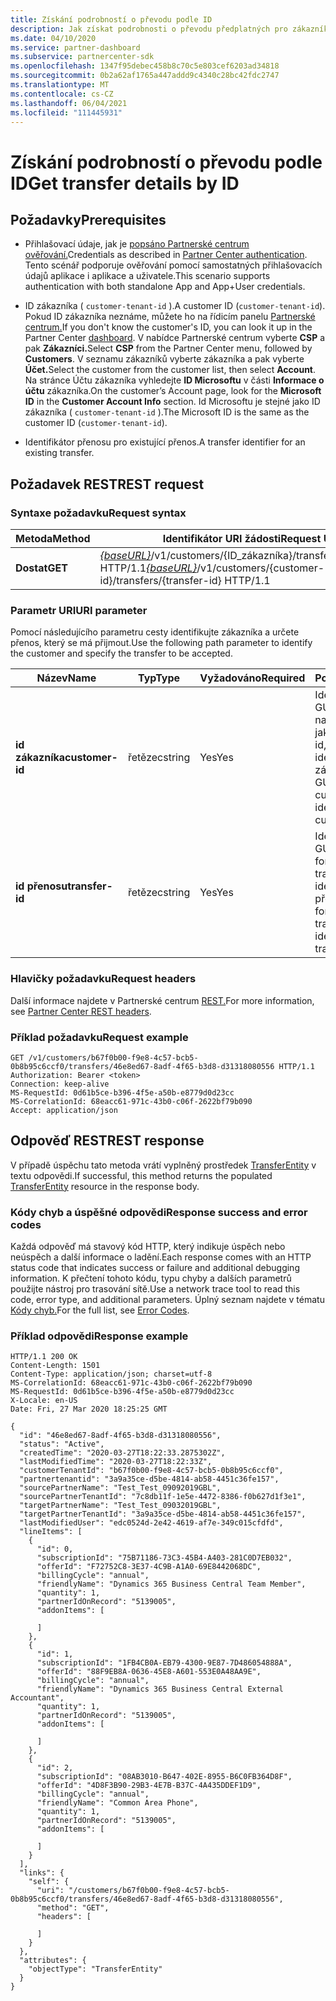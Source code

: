 ```yaml
---
title: Získání podrobností o převodu podle ID
description: Jak získat podrobnosti o převodu předplatných pro zákazníka
ms.date: 04/10/2020
ms.service: partner-dashboard
ms.subservice: partnercenter-sdk
ms.openlocfilehash: 1347f95debec458b8c70c5e803cef6203ad34818
ms.sourcegitcommit: 0b2a62af1765a447addd9c4340c28bc42fdc2747
ms.translationtype: MT
ms.contentlocale: cs-CZ
ms.lasthandoff: 06/04/2021
ms.locfileid: "111445931"
---
```

# <a name="get-transfer-details-by-id"></a><span data-ttu-id="84309-103">Získání podrobností o převodu podle ID</span><span class="sxs-lookup"><span data-stu-id="84309-103">Get transfer details by ID</span></span>

## <a name="prerequisites"></a><span data-ttu-id="84309-104">Požadavky</span><span class="sxs-lookup"><span data-stu-id="84309-104">Prerequisites</span></span>

- <span data-ttu-id="84309-105">Přihlašovací údaje, jak je [popsáno Partnerské centrum ověřování.](partner-center-authentication.md)</span><span class="sxs-lookup"><span data-stu-id="84309-105">Credentials as described in [Partner Center authentication](partner-center-authentication.md).</span></span> <span data-ttu-id="84309-106">Tento scénář podporuje ověřování pomocí samostatných přihlašovacích údajů aplikace i aplikace a uživatele.</span><span class="sxs-lookup"><span data-stu-id="84309-106">This scenario supports authentication with both standalone App and App+User credentials.</span></span>

- <span data-ttu-id="84309-107">ID zákazníka ( `customer-tenant-id` ).</span><span class="sxs-lookup"><span data-stu-id="84309-107">A customer ID (`customer-tenant-id`).</span></span> <span data-ttu-id="84309-108">Pokud ID zákazníka neznáme, můžete ho na řídicím panelu [Partnerské centrum.](https://partner.microsoft.com/dashboard)</span><span class="sxs-lookup"><span data-stu-id="84309-108">If you don't know the customer's ID, you can look it up in the Partner Center [dashboard](https://partner.microsoft.com/dashboard).</span></span> <span data-ttu-id="84309-109">V nabídce Partnerské centrum vyberte **CSP** a pak **Zákazníci.**</span><span class="sxs-lookup"><span data-stu-id="84309-109">Select **CSP** from the Partner Center menu, followed by **Customers**.</span></span> <span data-ttu-id="84309-110">V seznamu zákazníků vyberte zákazníka a pak vyberte **Účet.**</span><span class="sxs-lookup"><span data-stu-id="84309-110">Select the customer from the customer list, then select **Account**.</span></span> <span data-ttu-id="84309-111">Na stránce Účtu zákazníka vyhledejte **ID Microsoftu** v části **Informace o účtu** zákazníka.</span><span class="sxs-lookup"><span data-stu-id="84309-111">On the customer’s Account page, look for the **Microsoft ID** in the **Customer Account Info** section.</span></span> <span data-ttu-id="84309-112">Id Microsoftu je stejné jako ID zákazníka ( `customer-tenant-id` ).</span><span class="sxs-lookup"><span data-stu-id="84309-112">The Microsoft ID is the same as the customer ID  (`customer-tenant-id`).</span></span>

- <span data-ttu-id="84309-113">Identifikátor přenosu pro existující přenos.</span><span class="sxs-lookup"><span data-stu-id="84309-113">A transfer identifier for an existing transfer.</span></span>

## <a name="rest-request"></a><span data-ttu-id="84309-114">Požadavek REST</span><span class="sxs-lookup"><span data-stu-id="84309-114">REST request</span></span>

### <a name="request-syntax"></a><span data-ttu-id="84309-115">Syntaxe požadavku</span><span class="sxs-lookup"><span data-stu-id="84309-115">Request syntax</span></span>

| <span data-ttu-id="84309-116">Metoda</span><span class="sxs-lookup"><span data-stu-id="84309-116">Method</span></span>   | <span data-ttu-id="84309-117">Identifikátor URI žádosti</span><span class="sxs-lookup"><span data-stu-id="84309-117">Request URI</span></span>                                                                                                 |
|----------|-------------------------------------------------------------------------------------------------------------|
| <span data-ttu-id="84309-118">**Dostat**</span><span class="sxs-lookup"><span data-stu-id="84309-118">**GET**</span></span> | <span data-ttu-id="84309-119">[*{baseURL}*](partner-center-rest-urls.md)/v1/customers/{ID_zákazníka}/transfers/{ID_přenosu} HTTP/1.1</span><span class="sxs-lookup"><span data-stu-id="84309-119">[*{baseURL}*](partner-center-rest-urls.md)/v1/customers/{customer-id}/transfers/{transfer-id} HTTP/1.1</span></span>                    |

### <a name="uri-parameter"></a><span data-ttu-id="84309-120">Parametr URI</span><span class="sxs-lookup"><span data-stu-id="84309-120">URI parameter</span></span>

<span data-ttu-id="84309-121">Pomocí následujícího parametru cesty identifikujte zákazníka a určete přenos, který se má přijmout.</span><span class="sxs-lookup"><span data-stu-id="84309-121">Use the following path parameter to identify the customer and specify the transfer to be accepted.</span></span>

| <span data-ttu-id="84309-122">Název</span><span class="sxs-lookup"><span data-stu-id="84309-122">Name</span></span>            | <span data-ttu-id="84309-123">Typ</span><span class="sxs-lookup"><span data-stu-id="84309-123">Type</span></span>     | <span data-ttu-id="84309-124">Vyžadováno</span><span class="sxs-lookup"><span data-stu-id="84309-124">Required</span></span> | <span data-ttu-id="84309-125">Popis</span><span class="sxs-lookup"><span data-stu-id="84309-125">Description</span></span>                                                            |
|-----------------|----------|----------|------------------------------------------------------------------------|
| <span data-ttu-id="84309-126">**id zákazníka**</span><span class="sxs-lookup"><span data-stu-id="84309-126">**customer-id**</span></span> | <span data-ttu-id="84309-127">řetězec</span><span class="sxs-lookup"><span data-stu-id="84309-127">string</span></span>   | <span data-ttu-id="84309-128">Yes</span><span class="sxs-lookup"><span data-stu-id="84309-128">Yes</span></span>      | <span data-ttu-id="84309-129">Identifikátor GUID naformátovaný jako customer-id, který identifikuje zákazníka.</span><span class="sxs-lookup"><span data-stu-id="84309-129">A GUID formatted customer-id that identifies the customer.</span></span>             |
| <span data-ttu-id="84309-130">**id přenosu**</span><span class="sxs-lookup"><span data-stu-id="84309-130">**transfer-id**</span></span> | <span data-ttu-id="84309-131">řetězec</span><span class="sxs-lookup"><span data-stu-id="84309-131">string</span></span>   | <span data-ttu-id="84309-132">Yes</span><span class="sxs-lookup"><span data-stu-id="84309-132">Yes</span></span>      | <span data-ttu-id="84309-133">Identifikátor GUID formátovaný jako transfer-id, který identifikuje přenos.</span><span class="sxs-lookup"><span data-stu-id="84309-133">A GUID formatted transfer-id that identifies the transfer.</span></span>             |

### <a name="request-headers"></a><span data-ttu-id="84309-134">Hlavičky požadavku</span><span class="sxs-lookup"><span data-stu-id="84309-134">Request headers</span></span>

<span data-ttu-id="84309-135">Další informace najdete v Partnerské centrum [REST.](headers.md)</span><span class="sxs-lookup"><span data-stu-id="84309-135">For more information, see [Partner Center REST headers](headers.md).</span></span>

### <a name="request-example"></a><span data-ttu-id="84309-136">Příklad požadavku</span><span class="sxs-lookup"><span data-stu-id="84309-136">Request example</span></span>

```http
GET /v1/customers/b67f0b00-f9e8-4c57-bcb5-0b8b95c6ccf0/transfers/46e8ed67-8adf-4f65-b3d8-d31318080556 HTTP/1.1
Authorization: Bearer <token>
Connection: keep-alive
MS-RequestId: 0d61b5ce-b396-4f5e-a50b-e8779d0d23cc
MS-CorrelationId: 68eacc61-971c-43b0-c06f-2622bf79b090
Accept: application/json
```

## <a name="rest-response"></a><span data-ttu-id="84309-137">Odpověď REST</span><span class="sxs-lookup"><span data-stu-id="84309-137">REST response</span></span>

<span data-ttu-id="84309-138">V případě úspěchu tato metoda vrátí vyplněný prostředek [TransferEntity](transfer-entity-resources.md) v textu odpovědi.</span><span class="sxs-lookup"><span data-stu-id="84309-138">If successful, this method returns the populated [TransferEntity](transfer-entity-resources.md) resource in the response body.</span></span>

### <a name="response-success-and-error-codes"></a><span data-ttu-id="84309-139">Kódy chyb a úspěšné odpovědi</span><span class="sxs-lookup"><span data-stu-id="84309-139">Response success and error codes</span></span>

<span data-ttu-id="84309-140">Každá odpověď má stavový kód HTTP, který indikuje úspěch nebo neúspěch a další informace o ladění.</span><span class="sxs-lookup"><span data-stu-id="84309-140">Each response comes with an HTTP status code that indicates success or failure and additional debugging information.</span></span> <span data-ttu-id="84309-141">K přečtení tohoto kódu, typu chyby a dalších parametrů použijte nástroj pro trasování sítě.</span><span class="sxs-lookup"><span data-stu-id="84309-141">Use a network trace tool to read this code, error type, and additional parameters.</span></span> <span data-ttu-id="84309-142">Úplný seznam najdete v tématu [Kódy chyb.](error-codes.md)</span><span class="sxs-lookup"><span data-stu-id="84309-142">For the full list, see [Error Codes](error-codes.md).</span></span>

### <a name="response-example"></a><span data-ttu-id="84309-143">Příklad odpovědi</span><span class="sxs-lookup"><span data-stu-id="84309-143">Response example</span></span>

```http
HTTP/1.1 200 OK
Content-Length: 1501
Content-Type: application/json; charset=utf-8
MS-CorrelationId: 68eacc61-971c-43b0-c06f-2622bf79b090
MS-RequestId: 0d61b5ce-b396-4f5e-a50b-e8779d0d23cc
X-Locale: en-US
Date: Fri, 27 Mar 2020 18:25:25 GMT

{
  "id": "46e8ed67-8adf-4f65-b3d8-d31318080556",
  "status": "Active",
  "createdTime": "2020-03-27T18:22:33.2875302Z",
  "lastModifiedTime": "2020-03-27T18:22:33Z",
  "customerTenantId": "b67f0b00-f9e8-4c57-bcb5-0b8b95c6ccf0",
  "partnertenantid": "3a9a35ce-d5be-4814-ab58-4451c36fe157",
  "sourcePartnerName": "Test_Test_09092019GBL",
  "sourcePartnerTenantId": "7c8db11f-1e5e-4472-8386-f0b627d1f3e1",
  "targetPartnerName": "Test_Test_09032019GBL",
  "targetPartnerTenantId": "3a9a35ce-d5be-4814-ab58-4451c36fe157",
  "lastModifiedUser": "edc0524d-2e42-4619-af7e-349c015cfdfd",
  "lineItems": [
    {
      "id": 0,
      "subscriptionId": "75B71186-73C3-45B4-A403-281C0D7EB032",
      "offerId": "F72752C8-3E37-4C9B-A1A0-69E8442068DC",
      "billingCycle": "annual",
      "friendlyName": "Dynamics 365 Business Central Team Member",
      "quantity": 1,
      "partnerIdOnRecord": "5139005",
      "addonItems": [

      ]
    },
    {
      "id": 1,
      "subscriptionId": "1FB4CB0A-EB79-4300-9E87-7D486054888A",
      "offerId": "88F9EB8A-0636-45E8-A601-553E0A48AA9E",
      "billingCycle": "annual",
      "friendlyName": "Dynamics 365 Business Central External Accountant",
      "quantity": 1,
      "partnerIdOnRecord": "5139005",
      "addonItems": [

      ]
    },
    {
      "id": 2,
      "subscriptionId": "08AB3010-B647-402E-8955-B6C0FB364D8F",
      "offerId": "4D8F3B90-29B3-4E7B-B37C-4A435DDEF1D9",
      "billingCycle": "annual",
      "friendlyName": "Common Area Phone",
      "quantity": 1,
      "partnerIdOnRecord": "5139005",
      "addonItems": [

      ]
    }
  ],
  "links": {
    "self": {
      "uri": "/customers/b67f0b00-f9e8-4c57-bcb5-0b8b95c6ccf0/transfers/46e8ed67-8adf-4f65-b3d8-d31318080556",
      "method": "GET",
      "headers": [

      ]
    }
  },
  "attributes": {
    "objectType": "TransferEntity"
  }
}

```
